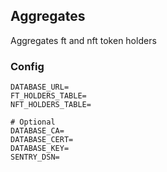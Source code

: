 ## Aggregates

Aggregates ft and nft token holders

### Config

```
DATABASE_URL=
FT_HOLDERS_TABLE=
NFT_HOLDERS_TABLE=

# Optional
DATABASE_CA=
DATABASE_CERT=
DATABASE_KEY=
SENTRY_DSN=
```
